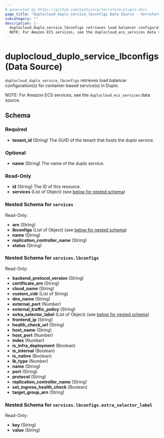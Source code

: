 ```yaml
---
# generated by https://github.com/hashicorp/terraform-plugin-docs
page_title: "duplocloud_duplo_service_lbconfigs Data Source - terraform-provider-duplocloud"
subcategory: ""
description: |-
  duplocloud_duplo_service_lbconfigs retrieves load balancer configuration(s) for container-based service(s) in Duplo.
  NOTE: For Amazon ECS services, see the duplocloud_ecs_services data source.
---
```


# duplocloud_duplo_service_lbconfigs (Data Source)

`duplocloud_duplo_service_lbconfigs` retrieves load balancer configuration(s) for container-based service(s) in Duplo.

NOTE: For Amazon ECS services, see the `duplocloud_ecs_services` data source.



<!-- schema generated by tfplugindocs -->
## Schema

### Required

- **tenant_id** (String) The GUID of the tenant that hosts the duplo service.

### Optional

- **name** (String) The name of the duplo service.

### Read-Only

- **id** (String) The ID of this resource.
- **services** (List of Object) (see [below for nested schema](#nestedatt--services))

<a id="nestedatt--services"></a>
### Nested Schema for `services`

Read-Only:

- **arn** (String)
- **lbconfigs** (List of Object) (see [below for nested schema](#nestedobjatt--services--lbconfigs))
- **name** (String)
- **replication_controller_name** (String)
- **status** (String)

<a id="nestedobjatt--services--lbconfigs"></a>
### Nested Schema for `services.lbconfigs`

Read-Only:

- **backend_protocol_version** (String)
- **certificate_arn** (String)
- **cloud_name** (String)
- **custom_cidr** (List of String)
- **dns_name** (String)
- **external_port** (Number)
- **external_traffic_policy** (String)
- **extra_selector_label** (List of Object) (see [below for nested schema](#nestedobjatt--services--lbconfigs--extra_selector_label))
- **frontend_ip** (String)
- **health_check_url** (String)
- **host_name** (String)
- **host_port** (Number)
- **index** (Number)
- **is_infra_deployment** (Boolean)
- **is_internal** (Boolean)
- **is_native** (Boolean)
- **lb_type** (Number)
- **name** (String)
- **port** (String)
- **protocol** (String)
- **replication_controller_name** (String)
- **set_ingress_health_check** (Boolean)
- **target_group_arn** (String)

<a id="nestedobjatt--services--lbconfigs--extra_selector_label"></a>
### Nested Schema for `services.lbconfigs.extra_selector_label`

Read-Only:

- **key** (String)
- **value** (String)


